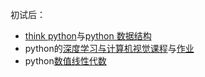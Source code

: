 初试后：
* [think python](http://interactivepython.org/runestone/static/thinkcspy/index.html)与[python 数据结构](http://interactivepython.org/runestone/static/pythonds/index.html)
* python的[深度学习与计算机视觉课程](https://zhuanlan.zhihu.com/p/21930884?refer=intelligentunit)与[作业](https://github.com/zlotus/cs231n)
* python[数值线性代数](https://github.com/fastai/numerical-linear-algebra)
